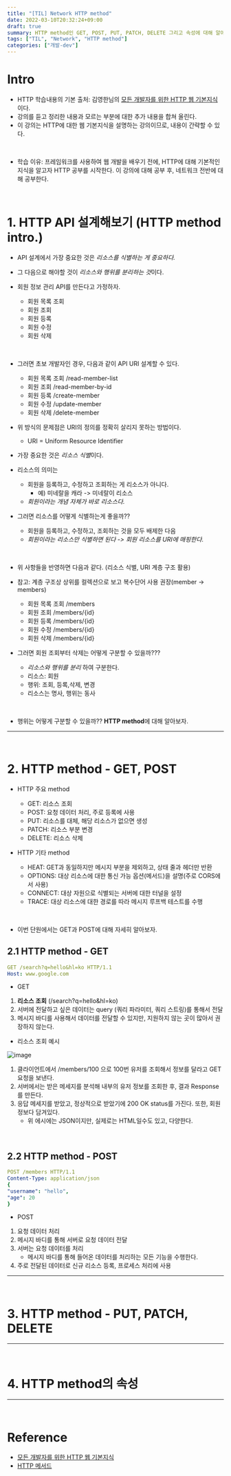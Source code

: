 ```yaml
---
title: "[TIL] Network HTTP method"
date: 2022-03-10T20:32:24+09:00
draft: true
summary: HTTP method인 GET, POST, PUT, PATCH, DELETE 그리고 속성에 대해 알아본다.
tags: ["TIL", "Network", "HTTP method"]
categories: ["개발-dev"]
---
```


# Intro

- HTTP 학습내용의 기본 출처: 김영한님의 [모든 개발자를 위한 HTTP 웹 기본지식](https://www.inflearn.com/course/http-%EC%9B%B9-%EB%84%A4%ED%8A%B8%EC%9B%8C%ED%81%AC) 이다.
- 강의를 듣고 정리한 내용과 모르는 부분에 대한 추가 내용을 합쳐 올린다.
- 이 강의는 HTTP에 대한 웹 기본지식을 설명하는 강의이므로, 내용이 간략할 수 있다.

<br>

- 학습 이유: 프레임워크를 사용하여 웹 개발을 배우기 전에, HTTP에 대해 기본적인 지식을 알고자 HTTP 공부를 시작한다. 이 강의에 대해 공부 후, 네트워크 전반에 대해 공부한다.

<br>

# 1. HTTP API 설계해보기 (HTTP method intro.)

- API 설계에서 가장 중요한 것은 _리소스를 식별하는 게 중요하다._
- 그 다음으로 해야할 것이 *리소스와 행위를 분리하는 것*이다.

- 회원 정보 관리 API를 만든다고 가정하자.
  - 회원 목록 조회
  - 회원 조회
  - 회원 등록
  - 회원 수정
  - 회원 삭제

<br>

- 그러면 초보 개발자인 경우, 다음과 같이 API URI 설계할 수 있다.

  - 회원 목록 조회 /read-member-list
  - 회원 조회 /read-member-by-id
  - 회원 등록 /create-member
  - 회원 수정 /update-member
  - 회원 삭제 /delete-member

- 위 방식의 문제점은 URI의 정의를 정확히 살리지 못하는 방법이다.
  - URI = Uniform Resource Identifier
- 가장 중요한 것은 *리소스 식별*이다.
- 리소스의 의미는
  - 회원을 등록하고, 수정하고 조회하는 게 리소스가 아니다.
    - 예) 미네랄을 캐라 -> 미네랄이 리소스
  - _회원이라는 개념 자체가 바로 리소스다._
- 그러면 리소스를 어떻게 식별하는게 좋을까??
  - 회원을 등록하고, 수정하고, 조회하는 것을 모두 배제한 다음
  - _회원이라는 리소스만 식별하면 된다 -> 회원 리소스를 URI에 매핑한다._

<br>

- 위 사항들을 반영하면 다음과 같다. (리소스 식별, URI 계층 구조 활용)
- 참고: 계층 구조상 상위를 컬렉션으로 보고 복수단어 사용 권장(member -> members)

  - 회원 목록 조회 /members
  - 회원 조회 /members/{id}
  - 회원 등록 /members/{id}
  - 회원 수정 /members/{id}
  - 회원 삭제 /members/{id}

- 그러면 회원 조회부터 삭제는 어떻게 구분할 수 있을까???
  - _리소스와 행위를 분리_ 하여 구분한다.
  - 리소스: 회원
  - 행위: 조회, 등록,삭제, 변경
  - 리소스는 명사, 행위는 동사

<br>

- 행위는 어떻게 구분할 수 있을까?? **HTTP method**에 대해 알아보자.

---

<br>

# 2. HTTP method - GET, POST

- HTTP 주요 method

  - GET: 리소스 조회
  - POST: 요청 데이터 처리, 주로 등록에 사용
  - PUT: 리소스를 대체, 해당 리소스가 없으면 생성
  - PATCH: 리소스 부분 변경
  - DELETE: 리소스 삭제

- HTTP 기타 method
  - HEAT: GET과 동일하지만 메시지 부분을 제외하고, 상태 줄과 헤더만 반환
  - OPTIONS: 대상 리소스에 대한 통신 가능 옵션(메서드)을 설명(주로 CORS에서 사용)
  - CONNECT: 대상 자원으로 식별되는 서버에 대한 터널을 설정
  - TRACE: 대상 리소스에 대한 경로를 따라 메시지 루프백 테스트를 수행

<BR>

- 이번 단원에서는 GET과 POST에 대해 자세히 알아보자.

## 2.1 HTTP method - GET

```yml
GET /search?q=hello&hl=ko HTTP/1.1
Host: www.google.com
```

- GET

1.  **리소스 조회** (/search?q=hello&hl=ko)
2.  서버에 전달하고 싶은 데이터는 query (쿼리 파라미터, 쿼리 스트링)를 통해서 전달
3.  메시지 바디를 사용해서 데이터를 전달할 수 있지만, 지원하지 않는 곳이 많아서 권장하지 않는다.

- 리소스 조회 예시

![image](https://oopy.lazyrockets.com/api/v2/notion/image?src=https%3A%2F%2Fs3-us-west-2.amazonaws.com%2Fsecure.notion-static.com%2F2ddf8c73-307f-4f5e-96f8-7f3a67a89eaf%2FUntitled.png&blockId=66457d66-3f42-46f0-ac0e-9715e547f825)

1. 클라이언트에서 /members/100 으로 100번 유저를 조회해서 정보를 달라고 GET 요청을 보낸다.
2. 서버에서는 받은 메세지를 분석해 내부의 유저 정보를 조회한 후, 결과 Response를 만든다.
3. 응답 메세지를 받았고, 정상적으로 받았기에 200 OK status를 가진다. 또한, 회원 정보다 담겨있다.
   - 위 에시에는 JSON이지만, 실제로는 HTML일수도 있고, 다양한다.

<br>

## 2.2 HTTP method - POST

```yml
POST /members HTTP/1.1
Content-Type: application/json
{
"username": "hello",
"age": 20
}
```

- POST

1. 요청 데이터 처리
2. 메시지 바디를 통해 서버로 요청 데이터 전달
3. 서버는 요청 데이터를 처리
   - 메시지 바디를 통해 들어온 데이터를 처리하는 모든 기능을 수행한다.
4. 주로 전달된 데이터로 신규 리소스 등록, 프로세스 처리에 사용

---

<br>

# 3. HTTP method - PUT, PATCH, DELETE

---

<br>

# 4. HTTP method의 속성

---

<br>

# Reference

- [모든 개발자를 위한 HTTP 웹 기본지식](https://www.inflearn.com/course/http-%EC%9B%B9-%EB%84%A4%ED%8A%B8%EC%9B%8C%ED%81%AC)
- [HTTP 메서드](https://catsbi.oopy.io/1b703a8f-9b02-4443-a28f-8ef3e2223f13)
